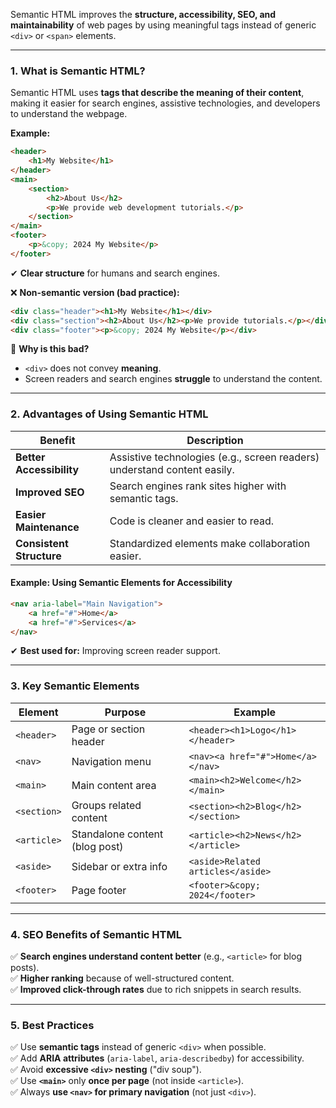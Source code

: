 Semantic HTML improves the **structure, accessibility, SEO, and maintainability** of web pages by using meaningful tags instead of generic `<div>` or `<span>` elements.

---

### **1. What is Semantic HTML?**
Semantic HTML uses **tags that describe the meaning of their content**, making it easier for search engines, assistive technologies, and developers to understand the webpage.

**Example:**
```html
<header>
    <h1>My Website</h1>
</header>
<main>
    <section>
        <h2>About Us</h2>
        <p>We provide web development tutorials.</p>
    </section>
</main>
<footer>
    <p>&copy; 2024 My Website</p>
</footer>
```
✔ **Clear structure** for humans and search engines.

❌ **Non-semantic version (bad practice):**
```html
<div class="header"><h1>My Website</h1></div>
<div class="section"><h2>About Us</h2><p>We provide tutorials.</p></div>
<div class="footer"><p>&copy; 2024 My Website</p></div>
```
🔹 **Why is this bad?**  
- `<div>` does not convey **meaning**.
- Screen readers and search engines **struggle** to understand the content.

---

### **2. Advantages of Using Semantic HTML**
| Benefit | Description |
|---------|------------|
| **Better Accessibility** | Assistive technologies (e.g., screen readers) understand content easily. |
| **Improved SEO** | Search engines rank sites higher with semantic tags. |
| **Easier Maintenance** | Code is cleaner and easier to read. |
| **Consistent Structure** | Standardized elements make collaboration easier. |

#### **Example: Using Semantic Elements for Accessibility**
```html
<nav aria-label="Main Navigation">
    <a href="#">Home</a>
    <a href="#">Services</a>
</nav>
```
✔ **Best used for:** Improving screen reader support.

---

### **3. Key Semantic Elements**
| Element | Purpose | Example |
|---------|---------|---------|
| `<header>` | Page or section header | `<header><h1>Logo</h1></header>` |
| `<nav>` | Navigation menu | `<nav><a href="#">Home</a></nav>` |
| `<main>` | Main content area | `<main><h2>Welcome</h2></main>` |
| `<section>` | Groups related content | `<section><h2>Blog</h2></section>` |
| `<article>` | Standalone content (blog post) | `<article><h2>News</h2></article>` |
| `<aside>` | Sidebar or extra info | `<aside>Related articles</aside>` |
| `<footer>` | Page footer | `<footer>&copy; 2024</footer>` |

---

### **4. SEO Benefits of Semantic HTML**
✅ **Search engines understand content better** (e.g., `<article>` for blog posts).  
✅ **Higher ranking** because of well-structured content.  
✅ **Improved click-through rates** due to rich snippets in search results.

---

### **5. Best Practices**
✅ Use **semantic tags** instead of generic `<div>` when possible.  
✅ Add **ARIA attributes** (`aria-label`, `aria-describedby`) for accessibility.  
✅ Avoid **excessive `<div>` nesting** ("div soup").  
✅ Use **`<main>`** only **once per page** (not inside `<article>`).  
✅ Always **use `<nav>` for primary navigation** (not just `<div>`).  